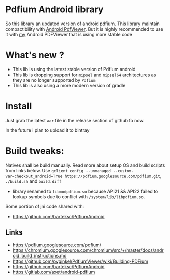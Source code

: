 # Pdfium Android library

So this library  an updated version of android pdfium.
This library maintain compactibility with [Android PdfViewer](https://github.com/barteksc/AndroidPdfViewer).
But it is highly recommended to use it with [my](https://github.com/MichelMelhem/Android_PDFViewer) Android PDFViewer that is using more stable code

# What's new ?

- This lib is using the latest stable version of PdfIum android
- This lib is dropping support for ```mipsel``` and ```mipsel64``` architectures as they are no longer supported by `Pdfium`
- This lib is also using a more modern version of gradle 

# Install

Just grab the latest `aar` file in the release section of github fo now.

In the future i plan to upload it to bintray

# Build tweaks:

Natives shall be build manually. Read more about setup OS and build scripts from links below. Use `gclient config --unmanaged --custom-var=checkout_android=True https://pdfium.googlesource.com/pdfium.git`, `./build.sh` and `build.diff`

  - library renamed to `libmodpdfium.so` because API21 && API22 failed to lookup symbols due to conflict with `/system/lib/libpdfium.so`.

Some portion of jni code shared with:

  - https://github.com/barteksc/PdfiumAndroid



## Links

  * https://pdfium.googlesource.com/pdfium/
  * https://chromium.googlesource.com/chromium/src/+/master/docs/android_build_instructions.md
  * https://github.com/pvginkel/PdfiumViewer/wiki/Building-PDFium
  * https://github.com/barteksc/PdfiumAndroid
  * https://gitlab.com/axet/android-pdfium
